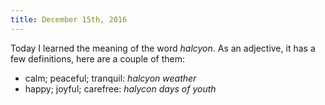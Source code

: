 ```yaml
---
title: December 15th, 2016
---
```


Today I learned the meaning of the word _halcyon_. As an adjective, it has
a few definitions, here are a couple of them:

- calm; peaceful; tranquil: *halcyon weather*
- happy; joyful; carefree: *halycon days of youth*
